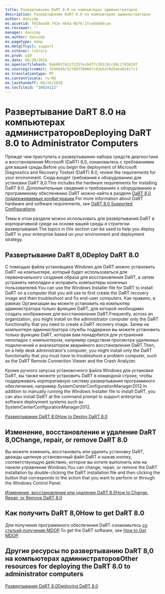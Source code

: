 ```yaml
---
title: Развертывание DaRT 8.0 на компьютерах администраторов
description: Развертывание DaRT 8.0 на компьютерах администраторов
author: dansimp
ms.assetid: f918ead8-742e-464a-8bf6-1fcedde66cae
ms.reviewer: ''
manager: dansimp
ms.author: dansimp
ms.pagetype: mdop
ms.mktglfcycl: support
ms.sitesec: library
ms.prod: w10
ms.date: 08/30/2016
ms.openlocfilehash: 0ab001f612f2257ecbd77c39319cc99c17d36197
ms.sourcegitcommit: 354664bc527d93f80687cd2eba70d1eea024c7c3
ms.translationtype: MT
ms.contentlocale: ru-RU
ms.lasthandoff: 06/26/2020
ms.locfileid: "10824122"
---
```

# <span data-ttu-id="0e07c-103">Развертывание DaRT 8.0 на компьютерах администраторов</span><span class="sxs-lookup"><span data-stu-id="0e07c-103">Deploying DaRT 8.0 to Administrator Computers</span></span>


<span data-ttu-id="0e07c-104">Прежде чем приступить к развертыванию набора средств диагностики и восстановления Microsoft (DaRT) 8,0, ознакомьтесь с требованиями для вашей среды.</span><span class="sxs-lookup"><span data-stu-id="0e07c-104">Before you begin the deployment of Microsoft Diagnostics and Recovery Toolset (DaRT) 8.0, review the requirements for your environment.</span></span> <span data-ttu-id="0e07c-105">Сюда входят требования к оборудованию для установки DaRT 8,0.</span><span class="sxs-lookup"><span data-stu-id="0e07c-105">This includes the hardware requirements for installing DaRT 8.0.</span></span> <span data-ttu-id="0e07c-106">Дополнительные сведения о требованиях к оборудованию и программному обеспечению DaRT можно найти в разделе [DaRT 8,0 поддерживаемые конфигурации](dart-80-supported-configurations-dart-8.md).</span><span class="sxs-lookup"><span data-stu-id="0e07c-106">For more information about DaRT hardware and software requirements, see [DaRT 8.0 Supported Configurations](dart-80-supported-configurations-dart-8.md).</span></span>

<span data-ttu-id="0e07c-107">Темы в этом разделе можно использовать для развертывания DaRT в корпоративной среде на основе вашей среды и стратегии развертывания.</span><span class="sxs-lookup"><span data-stu-id="0e07c-107">The topics in this section can be used to help you deploy DaRT in your enterprise based on your environment and deployment strategy.</span></span>

## <span data-ttu-id="0e07c-108">Развертывание DaRT 8,0</span><span class="sxs-lookup"><span data-stu-id="0e07c-108">Deploy DaRT 8.0</span></span>


<span data-ttu-id="0e07c-109">С помощью файла установщика Windows для DaRT можно установить DaRT на компьютере, который будет использоваться для первоначального создания образа для восстановления DaRT, а затем устранить неполадки и исправить компьютеры конечных пользователей.</span><span class="sxs-lookup"><span data-stu-id="0e07c-109">You can use the Windows Installer file for DaRT to install DaRT on a computer that you will use to first create the DaRT recovery image and then troubleshoot and fix end-user computers.</span></span> <span data-ttu-id="0e07c-110">Как правило, в рамках Организации вы можете установить на компьютер администратора только функцию DaRT, для которой необходимо создать изображение для восстановления DaRT.</span><span class="sxs-lookup"><span data-stu-id="0e07c-110">Frequently, across an organization, you might install on the administrator computer only the DaRT functionality that you need to create a DaRT recovery image.</span></span> <span data-ttu-id="0e07c-111">Затем на компьютере администратора службы поддержки вы можете установить только функцию DaRT, которая вам понадобится для устранения неполадок с компьютером, например средством просмотра удаленных подключений и анализатором аварийного восстановления DaRT.</span><span class="sxs-lookup"><span data-stu-id="0e07c-111">Then, on a help desk administrator’s computer, you might install only the DaRT functionality that you must have to troubleshoot a problem computer, such as the DaRT Remote Connection Viewer and the Crash Analyzer.</span></span>

<span data-ttu-id="0e07c-112">Кроме ручного запуска установочного файла Windows для установки DaRT, вы также можете установить DaRT в командной строке, чтобы поддерживать корпоративную систему развертывания программного обеспечения, например SystemCenterConfigurationManager2012.</span><span class="sxs-lookup"><span data-stu-id="0e07c-112">In addition to manually running the Windows Installer file to install DaRT, you can also install DaRT at the command prompt to support enterprise software deployment systems such as SystemCenterConfigurationManager2012.</span></span>

[<span data-ttu-id="0e07c-113">Развертывание DaRT 8.0</span><span class="sxs-lookup"><span data-stu-id="0e07c-113">How to Deploy DaRT 8.0</span></span>](how-to-deploy-dart-80-dart-8.md)

## <span data-ttu-id="0e07c-114">Изменение, восстановление и удаление DaRT 8,0</span><span class="sxs-lookup"><span data-stu-id="0e07c-114">Change, repair, or remove DaRT 8.0</span></span>


<span data-ttu-id="0e07c-115">Вы можете изменить, восстановить или удалить установку DaRT, дважды щелкнув установочный файл DaRT и нажав кнопку, соответствующую действию, которое вы хотите выполнить или на панели управления Windows.</span><span class="sxs-lookup"><span data-stu-id="0e07c-115">You can change, repair, or remove the DaRT installation by double-clicking the DaRT installation file and then clicking the button that corresponds to the action that you want to perform or through the Windows Control Panel.</span></span>

[<span data-ttu-id="0e07c-116">Изменение, восстановление или удаление DaRT 8.0</span><span class="sxs-lookup"><span data-stu-id="0e07c-116">How to Change, Repair, or Remove DaRT 8.0</span></span>](how-to-change-repair-or-remove-dart-80-dart-8.md)

## <span data-ttu-id="0e07c-117">Как получить DaRT 8,0</span><span class="sxs-lookup"><span data-stu-id="0e07c-117">How to get DaRT 8.0</span></span>


<span data-ttu-id="0e07c-118">Для получения программного обеспечения DaRT ознакомьтесь [со статьей получение MDOP](https://go.microsoft.com/fwlink/?LinkId=322049).</span><span class="sxs-lookup"><span data-stu-id="0e07c-118">To get the DaRT software, see [How to Get MDOP](https://go.microsoft.com/fwlink/?LinkId=322049).</span></span>

## <span data-ttu-id="0e07c-119">Другие ресурсы по развертыванию DaRT 8,0 на компьютерах администраторов</span><span class="sxs-lookup"><span data-stu-id="0e07c-119">Other resources for deploying the DaRT 8.0 to administrator computers</span></span>


[<span data-ttu-id="0e07c-120">Развертывание DaRT 8.0</span><span class="sxs-lookup"><span data-stu-id="0e07c-120">Deploying DaRT 8.0</span></span>](deploying-dart-80-dart-8.md)

 

 





